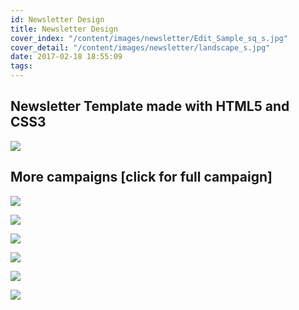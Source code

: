 ```yaml
---
id: Newsletter Design
title: Newsletter Design
cover_index: "/content/images/newsletter/Edit_Sample_sq_s.jpg"
cover_detail: "/content/images/newsletter/landscape_s.jpg"
date: 2017-02-18 18:55:09
tags:
---
```



## Newsletter Template made with HTML5 and CSS3

<img class="post-small" src="/content/images/newsletter/newsletter_template.jpg">

## More campaigns [click for full campaign]

<a href="http://us9.campaign-archive2.com/?u=31193cb387db430ae450d0b47&id=fc1b98a5f5&e=6010b3d0d9"><img class="post-small" src="/content/images/newsletter/kalispera.gif"></a>

<a href="http://us9.campaign-archive1.com/?u=31193cb387db430ae450d0b47&id=f0c4a34e69&e=6010b3d0d9"><img class="post-small" src="/content/images/newsletter/capes.jpg"></a>

<a href="http://us9.campaign-archive1.com/?u=31193cb387db430ae450d0b47&id=bb4e69e44c&e=6010b3d0d9"><img class="post-small" src="/content/images/newsletter/pdpd.jpg"></a>

<a href="http://us9.campaign-archive1.com/?u=31193cb387db430ae450d0b47&id=db9bc42949&e=6010b3d0d9"><img class="post-small" src="/content/images/newsletter/unnamed.gif"></a>

<a href="http://us9.campaign-archive1.com/?u=31193cb387db430ae450d0b47&id=bc2aa68418&e=6010b3d0d9"><img class="post-small" src="/content/images/newsletter/cold.jpg"></a>

<a href="http://us9.campaign-archive2.com/?u=31193cb387db430ae450d0b47&id=1ca9ad1998&e=6010b3d0d9"><img class="post-small" src="/content/images/newsletter/bs.jpg"> </a>








